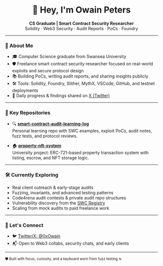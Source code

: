 <h1 align="center">👋 Hey, I'm Owain Peters</h1>

<p align="center">
  <strong>CS Graduate | Smart Contract Security Researcher</strong><br/>
  Solidity · Web3 Security · Audit Reports · PoCs · Foundry
</p>

---

### 🧠 About Me

- 🎓 Computer Science graduate from Swansea University  
- 🛡️ Freelance smart contract security researcher focused on real-world exploits and secure protocol design  
- 📚 Building PoCs, writing audit reports, and sharing insights publicly  
- 🛠️ Tools: Solidity, Foundry, Slither, MythX, VSCode, GitHub, and testnet deployments  
- 🧵 Daily progress & findings shared on [X (Twitter)](https://twitter.com/0xOwain)

---

### 📂 Key Repositories

- 🔍 [**smart-contract-audit-learning-log**](https://github.com/OwainPeters48/smart-contract-audit-learning-log)  
  Personal learning repo with SWC examples, exploit PoCs, audit notes, fuzz tests, and protocol reviews.

- 🏠 [**property-nft-system**](https://github.com/OwainPeters48/property-nft-system)  
  University project: ERC-721-based property transaction system with listing, escrow, and NFT storage logic.

---

### 🛠️ Currently Exploring

- Real client outreach & early-stage audits  
- Fuzzing, invariants, and advanced testing patterns  
- Code4rena audit contests & private audit repo structures  
- Vulnerability discovery from the [SWC Registry](https://swcregistry.io)  
- Scaling from mock audits to paid freelance work

---

### 🌱 Let's Connect

- 🐦 [Twitter/X: @0xOwain](https://twitter.com/0xOwain)  
- 📬 Open to Web3 collabs, security chats, and early clients

---

<sub>🛡️ Built with focus, curiosity, and a keyboard worn from fuzz testing ☕</sub>
